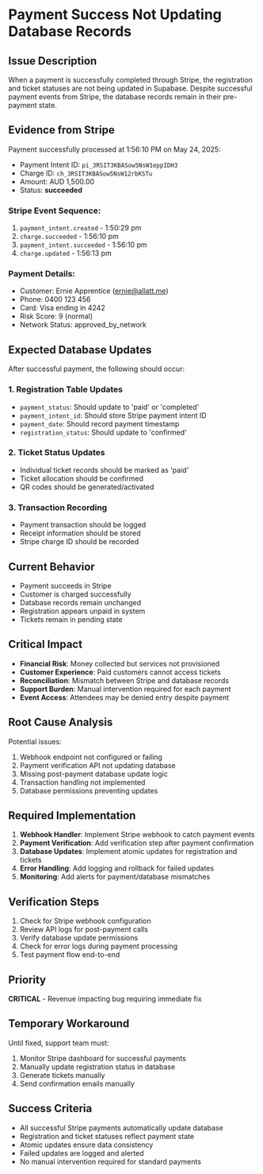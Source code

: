 # Payment Success Not Updating Database Records

## Issue Description
When a payment is successfully completed through Stripe, the registration and ticket statuses are not being updated in Supabase. Despite successful payment events from Stripe, the database records remain in their pre-payment state.

## Evidence from Stripe
Payment successfully processed at 1:56:10 PM on May 24, 2025:
- Payment Intent ID: `pi_3RSIT3KBASow5NsW1eppIDH3`
- Charge ID: `ch_3RSIT3KBASow5NsW12rbKSTu`
- Amount: AUD 1,500.00
- Status: **succeeded**

### Stripe Event Sequence:
1. `payment_intent.created` - 1:50:29 pm
2. `charge.succeeded` - 1:56:10 pm
3. `payment_intent.succeeded` - 1:56:10 pm
4. `charge.updated` - 1:56:13 pm

### Payment Details:
- Customer: Ernie Apprentice (ernie@allatt.me)
- Phone: 0400 123 456
- Card: Visa ending in 4242
- Risk Score: 9 (normal)
- Network Status: approved_by_network

## Expected Database Updates
After successful payment, the following should occur:

### 1. Registration Table Updates
- `payment_status`: Should update to 'paid' or 'completed'
- `payment_intent_id`: Should store Stripe payment intent ID
- `payment_date`: Should record payment timestamp
- `registration_status`: Should update to 'confirmed'

### 2. Ticket Status Updates
- Individual ticket records should be marked as 'paid'
- Ticket allocation should be confirmed
- QR codes should be generated/activated

### 3. Transaction Recording
- Payment transaction should be logged
- Receipt information should be stored
- Stripe charge ID should be recorded

## Current Behavior
- Payment succeeds in Stripe
- Customer is charged successfully
- Database records remain unchanged
- Registration appears unpaid in system
- Tickets remain in pending state

## Critical Impact
- **Financial Risk**: Money collected but services not provisioned
- **Customer Experience**: Paid customers cannot access tickets
- **Reconciliation**: Mismatch between Stripe and database records
- **Support Burden**: Manual intervention required for each payment
- **Event Access**: Attendees may be denied entry despite payment

## Root Cause Analysis
Potential issues:
1. Webhook endpoint not configured or failing
2. Payment verification API not updating database
3. Missing post-payment database update logic
4. Transaction handling not implemented
5. Database permissions preventing updates

## Required Implementation
1. **Webhook Handler**: Implement Stripe webhook to catch payment events
2. **Payment Verification**: Add verification step after payment confirmation
3. **Database Updates**: Implement atomic updates for registration and tickets
4. **Error Handling**: Add logging and rollback for failed updates
5. **Monitoring**: Add alerts for payment/database mismatches

## Verification Steps
1. Check for Stripe webhook configuration
2. Review API logs for post-payment calls
3. Verify database update permissions
4. Check for error logs during payment processing
5. Test payment flow end-to-end

## Priority
**CRITICAL** - Revenue impacting bug requiring immediate fix

## Temporary Workaround
Until fixed, support team must:
1. Monitor Stripe dashboard for successful payments
2. Manually update registration status in database
3. Generate tickets manually
4. Send confirmation emails manually

## Success Criteria
- All successful Stripe payments automatically update database
- Registration and ticket statuses reflect payment state
- Atomic updates ensure data consistency
- Failed updates are logged and alerted
- No manual intervention required for standard payments